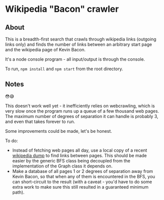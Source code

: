 # Wikipedia "Bacon" crawler

## About
This is a breadth-first search that crawls through wikipedia links (outgoing links only) and finds the number of links between an arbitrary start page and the wikipedia page of Kevin Bacon.

It's a node console program - all input/output is through the console.

To run, `npm install` and `npm start` from the root directory.

## Notes
😳😅

This doesn't work well yet - it inefficiently relies on webcrawling, which is very slow once the program runs up a queue of a few thousand web pages. The maximum number of degrees of separation it can handle is probably 3, and even that takes forever to run. 

Some improvements could be made, let's be honest.

To do: 
  - Instead of fetching web pages all day, use a local copy of a recent [wikipedia dump](https://dumps.wikimedia.org/) to find links between pages. This should be made easier by the generic BFS class being decoupled from the implementation of the Graph class it depends on.
  - Make a database of all pages 1 or 2 degrees of separation away from Kevin Bacon, so that when any of them is encountered in the BFS, you can short-circuit to the result (with a caveat - you'd have to do some extra work to make sure this still resulted in a guaranteed minimum path).